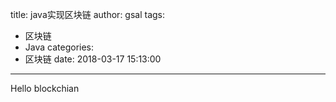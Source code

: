 title: java实现区块链
author: gsal
tags:
  - 区块链
  - Java
categories:
  - 区块链
date: 2018-03-17 15:13:00
---
Hello blockchian